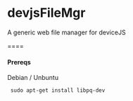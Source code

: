 # devjsFileMgr
A generic web file manager for deviceJS

====
#### Prereqs

Debian / Unbuntu

     sudo apt-get install libpq-dev
